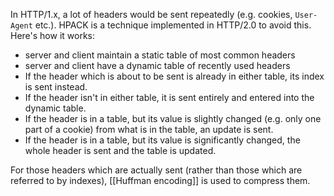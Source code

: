 In HTTP/1.x, a lot of headers would be sent repeatedly (e.g. cookies, `User-Agent` etc.). HPACK is a technique implemented in HTTP/2.0 to avoid this. Here's how it works:
-  server and client maintain a static table of most common headers
- server and client have a dynamic table of recently used headers
- If the header which is about to be sent is already in either table, its index is sent instead.
- If the header isn't in either table, it is sent entirely and entered into the dynamic table.
- If the header is in a table, but its value is slightly changed (e.g. only one part of a cookie) from what is in the table, an update is sent.
- If the header is in a table, but its value is significantly changed, the whole header is sent and the table is updated.

For those headers which are actually sent (rather than those which are referred to by indexes), [[Huffman encoding]] is used to compress them. 


